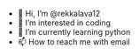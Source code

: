 - 👋 Hi, I’m @rekkalava12
- 👀 I’m interested in coding
- 🌱 I’m currently learning python
- 📫 How to reach me with email

<!---
rekkalava12/rekkalava12 is a ✨ special ✨ repository because its `README.md` (this file) appears on your GitHub profile.
You can click the Preview link to take a look at your changes.
--->
